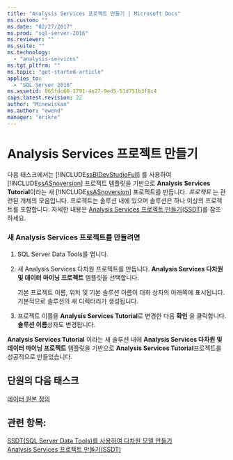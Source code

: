 ```yaml
---
title: "Analysis Services 프로젝트 만들기 | Microsoft Docs"
ms.custom: ""
ms.date: "02/27/2017"
ms.prod: "sql-server-2016"
ms.reviewer: ""
ms.suite: ""
ms.technology: 
  - "analysis-services"
ms.tgt_pltfrm: ""
ms.topic: "get-started-article"
applies_to: 
  - "SQL Server 2016"
ms.assetid: 065fdc60-1791-4e27-9ed5-51d751b3f8c4
caps.latest.revision: 22
author: "Minewiskan"
ms.author: "owend"
manager: "erikre"
---
```

# Analysis Services 프로젝트 만들기
다음 태스크에서는 [!INCLUDE[ssBIDevStudioFull](../includes/ssbidevstudiofull-md.md)] 를 사용하여 [!INCLUDE[ssASnoversion](../includes/ssasnoversion-md.md)] 프로젝트 템플릿을 기반으로 **Analysis Services Tutorial**이라는 새 [!INCLUDE[ssASnoversion](../includes/ssasnoversion-md.md)] 프로젝트를 만듭니다. *프로젝트* 는 관련된 개체의 모음입니다. 프로젝트는 솔루션 내에 있으며 솔루션은 하나 이상의 프로젝트를 포함합니다. 자세한 내용은 [Analysis Services 프로젝트 만들기&#40;SSDT&#41;](../analysis-services/multidimensional-models/create-an-analysis-services-project-ssdt.md)를 참조하세요.  
  
### 새 Analysis Services 프로젝트를 만들려면  
  
1.  SQL Server Data Tools를 엽니다.  
  
  
2.  새 Analysis Services 다차원 프로젝트를 만듭니다. **Analysis Services 다차원 및 데이터 마이닝 프로젝트** 템플릿을 선택합니다.  
  
    기본 프로젝트 이름, 위치 및 기본 솔루션 이름이 대화 상자의 아래쪽에 표시됩니다. 기본적으로 솔루션의 새 디렉터리가 생성됩니다.  
  
3.  프로젝트 이름을 **Analysis Services Tutorial**로 변경한 다음 **확인** 을 클릭합니다. **솔루션 이름**상자도 변경됩니다.  
  
**Analysis Services Tutorial** 이라는 새 솔루션 내에 **Analysis Services 다차원 및 데이터 마이닝 프로젝트** 템플릿을 기반으로 **Analysis Services Tutorial**프로젝트를 성공적으로 만들었습니다.  
  
## 단원의 다음 태스크  
[데이터 원본 정의](../analysis-services/defining-a-data-source.md)  
  
## 관련 항목:  
[SSDT&#40;SQL Server Data Tools&#41;를 사용하여 다차원 모델 만들기](../analysis-services/multidimensional-models/creating-multidimensional-models-using-sql-server-data-tools-ssdt.md)  
[Analysis Services 프로젝트 만들기&#40;SSDT&#41;](../analysis-services/multidimensional-models/create-an-analysis-services-project-ssdt.md)  
  
  
  
